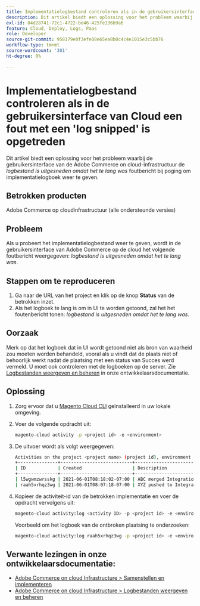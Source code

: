```yaml
---
title: Implementatielogbestand controleren als in de gebruikersinterface van Cloud een fout met een 'log snipped' is opgetreden
description: Dit artikel biedt een oplossing voor het probleem waarbij de gebruikersinterface van de Adobe Commerce on cloud-infrastructuur het *log snipped weergeeft omdat het te lang* foutbericht was tijdens een poging om het implementatielogboek weer te geven.
exl-id: 04d28741-72c1-4722-be46-425fe136b9a6
feature: Cloud, Deploy, Logs, Paas
role: Developer
source-git-commit: 958179e0f3efe08e65ea8b0c4c4e1015e3c5bb76
workflow-type: tm+mt
source-wordcount: '301'
ht-degree: 0%

---
```


# Implementatielogbestand controleren als in de gebruikersinterface van Cloud een fout met een &#39;log snipped&#39; is opgetreden

Dit artikel biedt een oplossing voor het probleem waarbij de gebruikersinterface van de Adobe Commerce on cloud-infrastructuur de *logbestand is uitgesneden omdat het te lang was* foutbericht bij poging om implementatielogboek weer te geven.

## Betrokken producten

Adobe Commerce op cloudinfrastructuur (alle ondersteunde versies)

## Probleem

Als u probeert het implementatielogbestand weer te geven, wordt in de gebruikersinterface van Adobe Commerce op de cloud het volgende foutbericht weergegeven: *logbestand is uitgesneden omdat het te lang was*.

## Stappen om te reproduceren

1. Ga naar de URL van het project en klik op de knop **Status** van de betrokken inzet.
1. Als het logboek te lang is om in UI te worden getoond, zal het het foutenbericht tonen: *logbestand is uitgesneden omdat het te lang was*.

## Oorzaak

Merk op dat het logboek dat in UI wordt getoond niet als bron van waarheid zou moeten worden behandeld, vooral als u vindt dat de plaats niet of behoorlijk werkt nadat de plaatsing met een status van Succes werd vermeld. U moet ook controleren met de logboeken op de server. Zie [Logbestanden weergeven en beheren](https://experienceleague.adobe.com/docs/commerce-cloud-service/user-guide/develop/test/log-locations.html) in onze ontwikkelaarsdocumentatie.

## Oplossing

1. Zorg ervoor dat u [Magento Cloud CLI](https://experienceleague.adobe.com/docs/commerce-cloud-service/user-guide/dev-tools/cloud-cli.html) geïnstalleerd in uw lokale omgeving.
1. Voer de volgende opdracht uit:

   ```bash
   magento-cloud activity -p <project id> -e <environment>
   ```

1. De uitvoer wordt als volgt weergegeven:

   ```bash
   Activities on the project <project name> (project id), environment <environment>:
   +---------------+---------------------------+-------------------------------------+----------+----------+---------+
   | ID            | Created                   | Description                         | Progress | State    | Result  |
   +---------------+---------------------------+-------------------------------------+----------+----------+---------+
   | l5wgwmzwrsskg | 2021-06-01T08:18:02-07:00 | ABC merged Integration into Staging | 100%     | complete | success |
   | raah5xrhqz3wg | 2021-06-01T08:07:18-07:00 | XYZ pushed to Integration           | 100%     | complete | failure |
   ```

1. Kopieer de activiteit-id van de betrokken implementatie en voer de opdracht vervolgens uit:

   ```bash
   magento-cloud activity:log <activity ID> -p <project id> -e <environment>
   ```

   Voorbeeld om het logboek van de ontbroken plaatsing te onderzoeken:

   ```bash
   magento-cloud activity:log raah5xrhqz3wg -p <project id> -e <environment>
   ```

## Verwante lezingen in onze ontwikkelaarsdocumentatie:

* [Adobe Commerce on cloud Infrastructure > Samenstellen en implementeren](https://experienceleague.adobe.com/docs/commerce-cloud-service/user-guide/configure/env/configure-env-yaml.html)
* [Adobe Commerce on cloud Infrastructure > Logbestanden weergeven en beheren](https://experienceleague.adobe.com/docs/commerce-cloud-service/user-guide/develop/test/log-locations.html)
